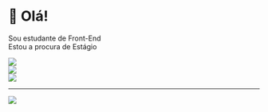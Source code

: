 # 💫 Olá! 
Sou estudante de Front-End<br>Estou a procura de Estágio

![](https://github-readme-stats.vercel.app/api?username=Giselle2023&theme=city_light&hide_border=false&include_all_commits=false&count_private=false)<br/>
![](https://github-readme-streak-stats.herokuapp.com/?user=Giselle2023&theme=city_light&hide_border=false)<br/>
![](https://github-readme-stats.vercel.app/api/top-langs/?username=Giselle2023&theme=city_light&hide_border=false&include_all_commits=false&count_private=false&layout=compact)

---
[![](https://visitcount.itsvg.in/api?id=Giselle2023&icon=0&color=0)](https://visitcount.itsvg.in)

<!-- Proudly created with GPRM ( https://gprm.itsvg.in ) -->
